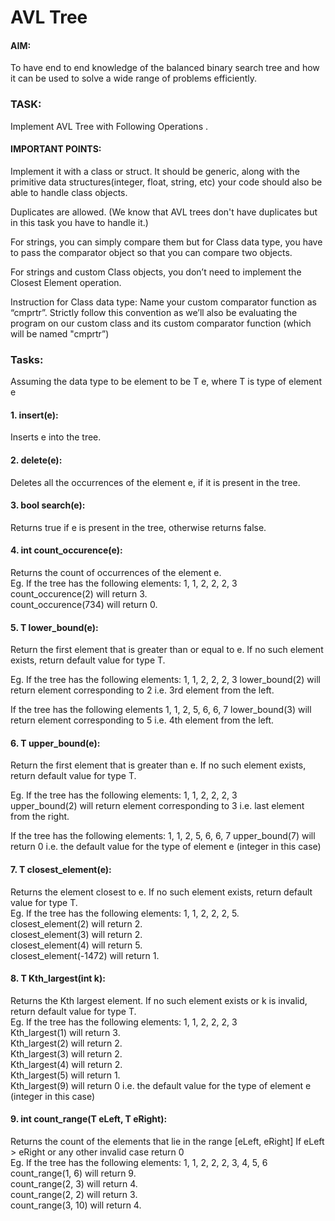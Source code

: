 # AVL Tree

#### AIM: <br/>
To have end to end knowledge of the balanced binary search tree and how it can
be used to solve a wide range of problems efficiently. 
### TASK: 
Implement AVL Tree with Following Operations .

#### IMPORTANT POINTS:
Implement it with a class or struct. It should be generic, along with the primitive data structures(integer, float, string, etc) your code should also be able to handle class objects.<br/>

Duplicates are allowed. (We know that AVL trees don't have duplicates but in this task you have to handle it.)
 
For strings, you can simply compare them but for Class data type, you have to pass the comparator object so that you can compare two objects.

For strings and custom Class objects, you don’t need to implement the Closest Element operation.

Instruction for Class data type: Name your custom comparator function as “cmprtr”. Strictly follow this convention as we’ll also be evaluating the program on our custom class and its custom comparator function (which will be named "cmprtr”)

### Tasks:
Assuming the data type to be element to be T e, where T is type of element e

#### 1. insert(e):
Inserts e into the tree.

#### 2. delete(e):
Deletes all the occurrences of the element e, if it is present in the tree.

#### 3. bool search(e):
Returns true if e is present in the tree, otherwise returns false.

#### 4. int count_occurence(e):
Returns the count of occurrences of the element e.<br/>
Eg. If the tree has the following elements: 1, 1, 2, 2, 2, 3<br/>
count_occurence(2) will return 3.<br/>
count_occurence(734) will return 0.

#### 5. T lower_bound(e):
Return the first element that is greater than or equal to e. If no such element exists, return default value for type T.<br/>

Eg. If the tree has the following elements: 1, 1, 2, 2, 2, 3
lower_bound(2) will return element corresponding to 2 i.e. 3rd element from the left.<br/>

If the tree has the following elements 1, 1, 2, 5, 6, 6, 7
lower_bound(3) will return element corresponding to 5 i.e. 4th element from the left.

#### 6. T upper_bound(e):
Return the first element that is greater than e. If no such element exists, return default value for type T.<br/>

Eg. If the tree has the following elements: 1, 1, 2, 2, 2, 3<br/>
upper_bound(2) will return element corresponding to 3 i.e. last element from the right.<br/>

If the tree has the following elements: 1, 1, 2, 5, 6, 6, 7
upper_bound(7) will return 0 i.e. the default value for the type of element e (integer in this case)

#### 7. T closest_element(e):
Returns the element closest to e.
If no such element exists, return default value for type T.<br/>
Eg. If the tree has the following elements: 1, 1, 2, 2, 2, 5.<br/>
closest_element(2) will return 2.<br/>
closest_element(3) will return 2.<br/>
closest_element(4) will return 5.<br/>
closest_element(-1472) will return 1.

#### 8. T Kth_largest(int k):
Returns the Kth largest element.
If no such element exists or k is invalid, return default value for type T.<br/>
Eg. If the tree has the following elements: 1, 1, 2, 2, 2, 3<br/>
Kth_largest(1) will return 3.<br/>
Kth_largest(2) will return 2.<br/>
Kth_largest(3) will return 2.<br/>
Kth_largest(4) will return 2.<br/>
Kth_largest(5) will return 1.<br/>
Kth_largest(9) will return 0 i.e. the default value for the type of element e (integer in this case)

#### 9. int count_range(T eLeft, T eRight):
Returns the count of the elements that lie in the range [eLeft, eRight] If eLeft > eRight or any other invalid case return 0<br/>
Eg. If the tree has the following elements: 1, 1, 2, 2, 2, 3, 4, 5, 6
count_range(1, 6) will return 9.<br/>
count_range(2, 3) will return 4.<br/>
count_range(2, 2) will return 3.<br/>
count_range(3, 10) will return 4.
